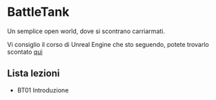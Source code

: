 # BattleTank
Un semplice open world, dove si scontrano carriarmati.

Vi consiglio il corso di Unreal Engine che sto seguendo, potete trovarlo scontato [quì](https://www.udemy.com/unrealcourse?couponCode=GitHubSpecial)

## Lista lezioni

- BT01 Introduzione
